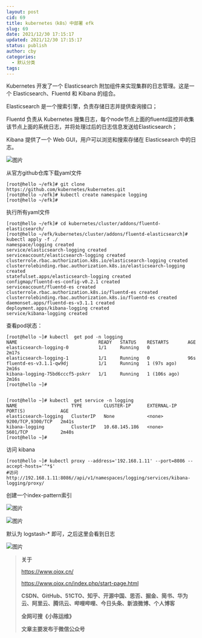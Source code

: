 ```yaml
---
layout: post
cid: 69
title: kubernetes（k8s）中部署 efk
slug: 69
date: 2021/12/30 17:15:17
updated: 2021/12/30 17:15:17
status: publish
author: cby
categories: 
  - 默认分类
tags: 
---
```



Kubernetes 开发了一个 Elasticsearch 附加组件来实现集群的日志管理。这是一个 Elasticsearch、Fluentd 和 Kibana 的组合。

  

Elasticsearch 是一个搜索引擎，负责存储日志并提供查询接口；

Fluentd 负责从 Kubernetes 搜集日志，每个node节点上面的fluentd监控并收集该节点上面的系统日志，并将处理过后的日志信息发送给Elasticsearch；

Kibana 提供了一个 Web GUI，用户可以浏览和搜索存储在 Elasticsearch 中的日志。

  

![图片](https://p3-juejin.byteimg.com/tos-cn-i-k3u1fbpfcp/963904f901324291806e8cad4d701f2c~tplv-k3u1fbpfcp-zoom-1.image)

  

从官方github仓库下载yaml文件

  

```
[root@hello ~/efk]# git clone https://github.com/kubernetes/kubernetes.git
[root@hello ~/efk]# kubectl create namespace logging
[root@hello ~/efk]#
```

  

执行所有yaml文件

  

```
[root@hello ~/efk]# cd kubernetes/cluster/addons/fluentd-elasticsearch/
[root@hello ~/efk/kubernetes/cluster/addons/fluentd-elasticsearch]# kubectl apply -f ./
namespace/logging created
service/elasticsearch-logging created
serviceaccount/elasticsearch-logging created
clusterrole.rbac.authorization.k8s.io/elasticsearch-logging created
clusterrolebinding.rbac.authorization.k8s.io/elasticsearch-logging created
statefulset.apps/elasticsearch-logging created
configmap/fluentd-es-config-v0.2.1 created
serviceaccount/fluentd-es created
clusterrole.rbac.authorization.k8s.io/fluentd-es created
clusterrolebinding.rbac.authorization.k8s.io/fluentd-es created
daemonset.apps/fluentd-es-v3.1.1 created
deployment.apps/kibana-logging created
service/kibana-logging created
```

  

查看pod状态：

  

```
[root@hello ~]# kubectl  get pod -n logging
NAME                              READY   STATUS    RESTARTS       AGE
elasticsearch-logging-0           1/1     Running   0              2m17s
elasticsearch-logging-1           1/1     Running   0              96s
fluentd-es-v3.1.1-qw9dj           1/1     Running   1 (97s ago)    2m16s
kibana-logging-75bd6cccf5-pskrr   1/1     Running   1 (106s ago)   2m16s
[root@hello ~]#


[root@hello ~]# kubectl  get service -n logging
NAME                    TYPE        CLUSTER-IP      EXTERNAL-IP   PORT(S)             AGE
elasticsearch-logging   ClusterIP   None            <none>        9200/TCP,9300/TCP   2m41s
kibana-logging          ClusterIP   10.68.145.186   <none>        5601/TCP            2m40s
[root@hello ~]#
```

  

访问 kibana

  

```
[root@hello ~]# kubectl proxy --address='192.168.1.11' --port=8086 --accept-hosts='^*$'
#访问
http://192.168.1.11:8086//api/v1/namespaces/logging/services/kibana-logging/proxy/
```

  

创建一个index-pattern索引

  
  

![图片](https://p3-juejin.byteimg.com/tos-cn-i-k3u1fbpfcp/fc588e1fd00747d49642989fe24226b4~tplv-k3u1fbpfcp-zoom-1.image)

  

  

![图片](https://p3-juejin.byteimg.com/tos-cn-i-k3u1fbpfcp/fb93320695564020a6d77ddb1e4e1ee8~tplv-k3u1fbpfcp-zoom-1.image)

  

  

默认为 logstash-\* 即可，之后这里会看到日志

  

![图片](https://p3-juejin.byteimg.com/tos-cn-i-k3u1fbpfcp/03541d56f5b943cdb720641f0792dd15~tplv-k3u1fbpfcp-zoom-1.image)

  

> **关于**
>
> https://www.oiox.cn/
>
> https://www.oiox.cn/index.php/start-page.html
>
> **CSDN、GitHub、51CTO、知乎、开源中国、思否、掘金、简书、华为云、阿里云、腾讯云、哔哩哔哩、今日头条、新浪微博、个人博客**
>
> **全网可搜《小陈运维》**
>
> **文章主要发布于微信公众号**